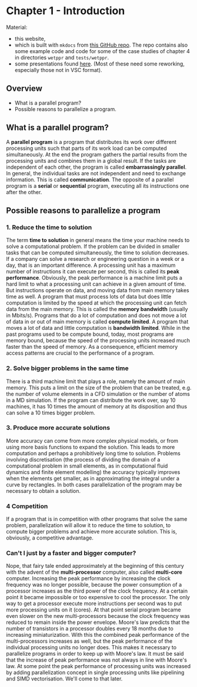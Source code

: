 # Chapter 1 - Introduction

Material:

- this website,
- which is built with `mkdocs` from [this GitHub repo](https://github.com/etijskens/wetppr/). The repo contains also 
  some example code and code for some of the case studies of chapter 4 in directories `wetppr` and `tests/wetppr`. 
- some presentations found [here](https://github.com/etijskens/wetppr/tree/main/docs/presentations). (Most of these 
  need some reworking, especially those not in VSC format).   

## Overview

- What is a parallel program?
- Possible reasons to parallelize a program.

## What is a parallel program?

A **parallel program** is a program that distributes its work over different processing units such that parts of its 
work load can be computed simultaneously. At the end the program gathers the partial results from the processing 
units and combines them in a global result. If the tasks are independent of each other, the program is called 
**embarrassingly parallel**. In general, the individual tasks are not independent and need to exchange information. 
This is called **communication**. The opposite of a parallel program is a **serial** or **sequential** program, 
executing all its instructions one after the other. 

## Possible reasons to parallelize a program

### 1. Reduce the time to solution

The term **time to solution** in general means the time your machine needs to solve a computational problem. If the 
problem can be divided in smaller tasks that can be computed simultaneously, the time to solution decreases. If a 
company can solve a research or engineering question in a week or a day, that is an important difference. A 
processing unit has a maximum number of instructions it can execute per second, this is called its **peak 
performance**. Obviously, the peak performance is a machine limit puts a hard limit to what a processing unit can 
achieve in a given amount of time. But instructions operate on data, and moving data from main memory takes time as 
well. A program that must process lots of data but does little computation is limited by the speed at which the 
processing unit can fetch data from the main memory. This is called the **memory bandwidth** (usually in Mbits/s).
Programs that do a lot of computation and does not move a lot of data in or out of main memory is called **compute 
limited**. A program that moves a lot of data and little computation is **bandwidth limited**. While in the past 
programs used to be compute bound, today, most programs are memory bound, because the speed of the processing units 
increased much faster than the speed of memory. As a consequence, efficient memory access patterns are crucial to the 
performance of a program.  

### 2. Solve bigger problems in the same time

There is a third machine limit that plays a role, namely the amount of main memory. This puts a limit on the size of 
the problem that can be treated, e.g. the number of volume elements in a CFD simulation or the number of atoms in a 
MD simulation. If the program can distribute the work over, say 10 machines, it has 10 times the amount of memory at 
its disposition and thus can solve a 10 times bigger problem.  

### 3. Produce more accurate solutions

More accuracy can come from more complex physical models, or from using more basis functions to expand the solution.
This leads to more computation and perhaps a prohibitively long time to solution. Problems involving discretisation 
(the process of dividing the domain of a computational problem in small elements, as in computational fluid dynamics 
and finite element modelling) the accuracy typically improves when the elements get smaller, as in approximating the 
integral under a curve by rectangles. In both cases parallelization of the program may be necessary to obtain a 
solution. 

### 4 Competition

If a program that is in competition with other programs that solve the same problem, parallelization will allow it 
to reduce the time to solution, to compute bigger problems and achieve more accurate solution. This is, obviously, a 
competitive advantage.  

### Can't I just by a faster and bigger computer?

Nope, that fairy tale ended approximately at the beginning of this century with the advent of the **multi-processor** 
computer, also called **multi-core** computer. Increasing the peak performance by increasing the clock frequency was no 
longer possible, because the power consumption of a processor increases as the third power of the clock frequency. 
At a certain point it became impossible or too expensive to cool the processor. The only way to get a processor 
execute more instructions per second was to put more processing units on it (cores). At that point serial program 
became even slower on the new multi-processors because the clock frequency was reduced to remain inside the power 
envelope. Moore's law predicts that the number of transistors in a processor doubles every 18 months due to 
increasing miniaturization. With this the combined peak performance of the multi-processors increases as well, but 
the peak performance of the individual processing units no longer does. This makes it necessary to parallelize 
programs in order to keep up with Moore's law. It must be said that the increase of peak performance was not always 
in line with Moore's law. At some point the peak performance of processing units was increased by adding 
parallelization concept in single processing units like pipelining and SIMD vectorisation. We'll come to that later.

